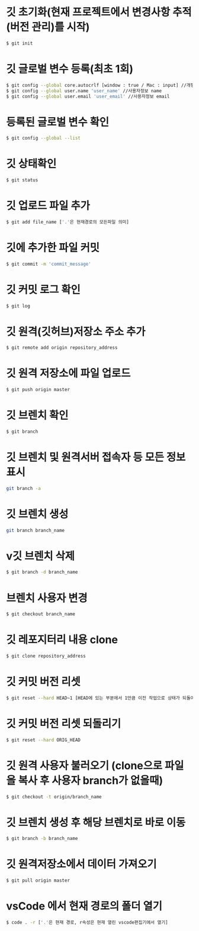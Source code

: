 # 깃 초기화(현재 프로젝트에서 변경사항 추적(버전 관리)를 시작)
```bash
$ git init
```
# 깃 글로벌 변수 등록(최초 1회)
```bash
$ git config --global core.autocrlf [window : true / Mac : input] //개행문자 처리(Newline) 설정
$ git config --global user.name 'user_name' //사용자정보 name
$ git config --global user.email 'user_email' //사용자정보 email
```

# 등록된 글로벌 변수 확인
```bash
$ git config --global --list
```

# 깃 상태확인
```bash
$ git status
```

# 깃 업로드 파일 추가
```bash
$ git add file_name ['.'은 현재경로의 모든파일 의미]
```

# 깃에 추가한 파일 커밋
```bash
$ git commit -m 'commit_message'
```

# 깃 커밋 로그 확인
```bash
$ git log
```

# 깃 원격(깃허브)저장소 주소 추가
```bash
$ git remote add origin repository_address
```

# 깃 원격 저장소에 파일 업로드
```bash
$ git push origin master
```

# 깃 브렌치 확인
```bash
$ git branch
```

# 깃 브렌치 및 원격서버 접속자 등 모든 정보 표시
```bash
git branch -a
```

# 깃 브렌치 생성
```bash
git branch branch_name
```

# v깃 브렌치 삭제
```bash
$ git branch -d branch_name
```

# 브렌치 사용자 변경
```bash
$ git checkout branch_name
```

# 깃 레포지터리 내용 clone
```bash
$ git clone repository_address
```

# 깃 커밋 버전 리셋
```bash
$ git reset --hard HEAD~1 [HEAD에 있는 부분에서 1만큼 이전 작업으로 상태가 되돌아감]
```

# 깃 커밋 버전 리셋 되돌리기
```bash
$ git reset --hard ORIG_HEAD
```
# 깃 원격 사용자 불러오기 (clone으로 파일을 복사 후 사용자 branch가 없을때)
```bash
$ git checkout -t origin/branch_name
```

# 깃 브렌치 생성 후 해당 브렌치로 바로 이동
```bash
$ git branch -b branch_name
```

# 깃 원격저장소에서 데이터 가져오기
```bash
$ git pull origin master
```

# vsCode 에서 현재 경로의 폴더 열기
```bash
$ code . -r ['.'은 현재 경로, r속성은 현재 열린 vscode편집기에서 열기]
```
